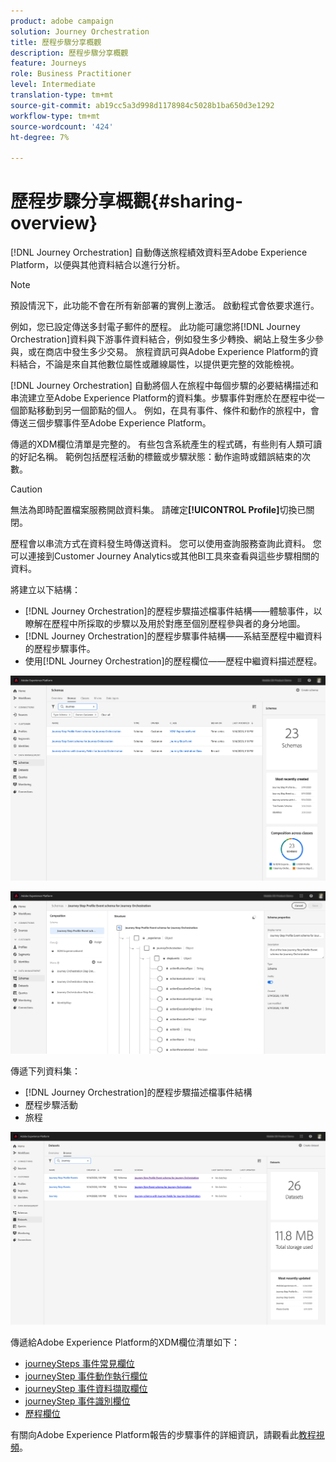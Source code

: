 ```yaml
---
product: adobe campaign
solution: Journey Orchestration
title: 歷程步驟分享概觀
description: 歷程步驟分享概觀
feature: Journeys
role: Business Practitioner
level: Intermediate
translation-type: tm+mt
source-git-commit: ab19cc5a3d998d1178984c5028b1ba650d3e1292
workflow-type: tm+mt
source-wordcount: '424'
ht-degree: 7%

---
```



# 歷程步驟分享概觀{#sharing-overview}

[!DNL Journey Orchestration] 自動傳送旅程績效資料至Adobe Experience Platform，以便與其他資料結合以進行分析。

>[!NOTE]
>
>預設情況下，此功能不會在所有新部署的實例上激活。 啟動程式會依要求進行。

例如，您已設定傳送多封電子郵件的歷程。 此功能可讓您將[!DNL Journey Orchestration]資料與下游事件資料結合，例如發生多少轉換、網站上發生多少參與，或在商店中發生多少交易。 旅程資訊可與Adobe Experience Platform的資料結合，不論是來自其他數位屬性或離線屬性，以提供更完整的效能檢視。

[!DNL Journey Orchestration] 自動將個人在旅程中每個步驟的必要結構描述和串流建立至Adobe Experience Platform的資料集。步驟事件對應於在歷程中從一個節點移動到另一個節點的個人。 例如，在具有事件、條件和動作的旅程中，會傳送三個步驟事件至Adobe Experience Platform。

傳遞的XDM欄位清單是完整的。 有些包含系統產生的程式碼，有些則有人類可讀的好記名稱。 範例包括歷程活動的標籤或步驟狀態：動作逾時或錯誤結束的次數。

>[!CAUTION]
>
>無法為即時配置檔案服務開啟資料集。 請確定&#x200B;**[!UICONTROL Profile]**&#x200B;切換已關閉。

歷程會以串流方式在資料發生時傳送資料。 您可以使用查詢服務查詢此資料。 您可以連接到Customer Journey Analytics或其他BI工具來查看與這些步驟相關的資料。

將建立以下結構：

* [!DNL Journey Orchestration]的歷程步驟描述檔事件結構——體驗事件，以瞭解在歷程中所採取的步驟以及用於對應至個別歷程參與者的身分地圖。
* [!DNL Journey Orchestration]的歷程步驟事件結構——系結至歷程中繼資料的歷程步驟事件。
* 使用[!DNL Journey Orchestration]的歷程欄位——歷程中繼資料描述歷程。

![](../assets/sharing1.png)

![](../assets/sharing2.png)

傳遞下列資料集：

* [!DNL Journey Orchestration]的歷程步驟描述檔事件結構
* 歷程步驟活動
* 旅程

![](../assets/sharing3.png)

傳遞給Adobe Experience Platform的XDM欄位清單如下：

* [journeySteps 事件常見欄位](../building-journeys/sharing-common-fields.md)
* [journeyStep 事件動作執行欄位](../building-journeys/sharing-execution-fields.md)
* [journeyStep 事件資料擷取欄位](../building-journeys/sharing-fetch-fields.md)
* [journeyStep 事件識別欄位](../building-journeys/sharing-identity-fields.md)
* [歷程欄位](../building-journeys/sharing-journey-fields.md)

有關向Adobe Experience Platform報告的步驟事件的詳細資訊，請觀看此[教程視頻](https://docs.adobe.com/content/help/en/journey-orchestration-learn/tutorials/reporting-step-events-to-adobe-experience-platform.html)。
